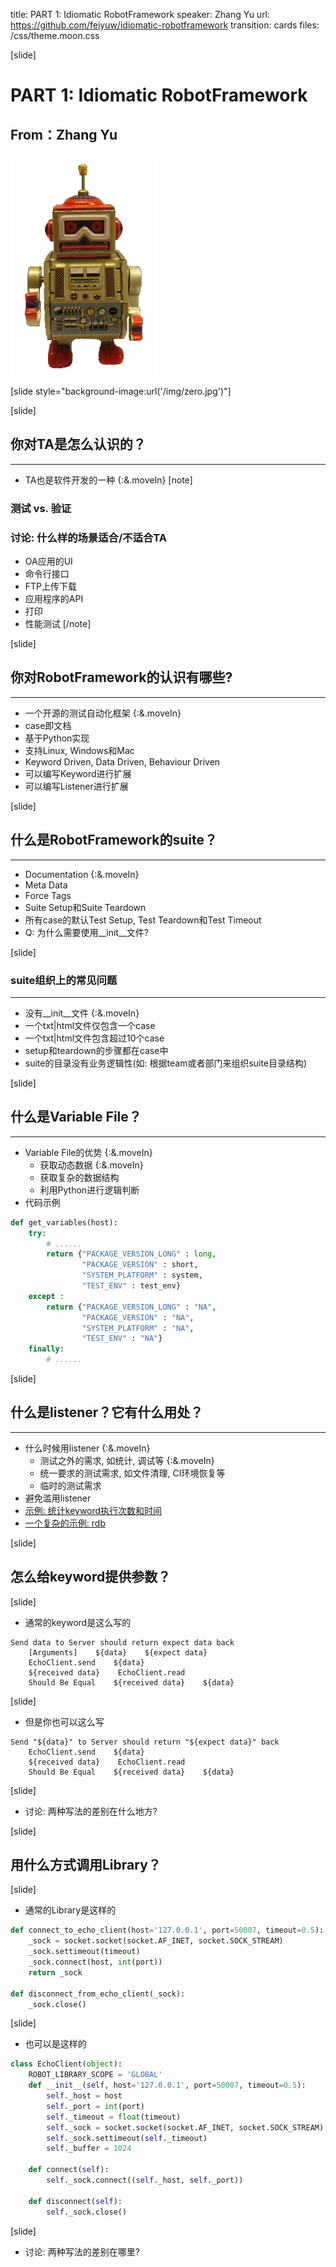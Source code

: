 title: PART 1: Idiomatic RobotFramework
speaker: Zhang Yu
url: https://github.com/feiyuw/idiomatic-robotframework
transition: cards
files: /css/theme.moon.css

[slide]

# PART 1: Idiomatic RobotFramework
## From：Zhang Yu

![RobotFramework](/img/robotframework.png "RobotFramework")

[slide style="background-image:url('/img/zero.jpg')"]


[slide]

## 你对TA是怎么认识的？
----
* TA也是软件开发的一种 {:&.moveIn}
[note]
### 测试 vs. 验证
### 讨论: 什么样的场景适合/不适合TA
* OA应用的UI
* 命令行接口
* FTP上传下载
* 应用程序的API
* 打印
* 性能测试
[/note]

[slide]

## 你对RobotFramework的认识有哪些?
----
* 一个开源的测试自动化框架 {:&.moveIn}
* case即文档
* 基于Python实现
* 支持Linux, Windows和Mac
* Keyword Driven, Data Driven, Behaviour Driven
* 可以编写Keyword进行扩展
* 可以编写Listener进行扩展

[slide]

## 什么是RobotFramework的suite？
----
* Documentation {:&.moveIn}
* Meta Data
* Force Tags
* Suite Setup和Suite Teardown
* 所有case的默认Test Setup, Test Teardown和Test Timeout
* Q: 为什么需要使用\_\_init\_\_文件?

[slide]

### suite组织上的常见问题
----
* 没有\_\_init\_\_文件 {:&.moveIn}
* 一个txt|html文件仅包含一个case
* 一个txt|html文件包含超过10个case
* setup和teardown的步骤都在case中
* suite的目录没有业务逻辑性(如: 根据team或者部门来组织suite目录结构)

[slide]

## 什么是Variable File？
----
* Variable File的优势 {:&.moveIn}
    * 获取动态数据 {:&.moveIn}
    * 获取复杂的数据结构
    * 利用Python进行逻辑判断
* 代码示例
```python
def get_variables(host):
    try:
        # ......
        return {"PACKAGE_VERSION_LONG" : long,
                "PACKAGE_VERSION" : short,
                "SYSTEM_PLATFORM" : system,
                "TEST_ENV" : test_env}
    except :
        return {"PACKAGE_VERSION_LONG" : "NA",
                "PACKAGE_VERSION" : "NA",
                "SYSTEM_PLATFORM" : "NA",
                "TEST_ENV" : "NA"}
    finally:
        # ......
```

[slide]

## 什么是listener？它有什么用处？
----
* 什么时候用listener {:&.moveIn}
    * 测试之外的需求, 如统计, 调试等 {:&.moveIn}
    * 统一要求的测试需求, 如文件清理, CI环境恢复等
    * 临时的测试需求
* 避免滥用listener
* [示例: 统计keyword执行次数和时间](/examples/listener.py)
* [一个复杂的示例: rdb](http://becrtt01.china.nsn-net.net/ta/rdb)

[slide]

## 怎么给keyword提供参数？

[slide]

* 通常的keyword是这么写的

```
Send data to Server should return expect data back
    [Arguments]    ${data}    ${expect data}
    EchoClient.send    ${data}
    ${received data}    EchoClient.read
    Should Be Equal    ${received data}    ${data}
```

[slide]

* 但是你也可以这么写

```
Send "${data}" to Server should return "${expect data}" back
    EchoClient.send    ${data}
    ${received data}    EchoClient.read
    Should Be Equal    ${received data}    ${data}
```

[slide]

* 讨论: 两种写法的差别在什么地方?

[slide]

## 用什么方式调用Library？

[slide]

* 通常的Library是这样的

```python
def connect_to_echo_client(host='127.0.0.1', port=50007, timeout=0.5):
    _sock = socket.socket(socket.AF_INET, socket.SOCK_STREAM)
    _sock.settimeout(timeout)
    _sock.connect(host, int(port))
    return _sock

def disconnect_from_echo_client(_sock):
    _sock.close()
```

[slide]

* 也可以是这样的

```python
class EchoClient(object):
    ROBOT_LIBRARY_SCOPE = 'GLOBAL'
    def __init__(self, host='127.0.0.1', port=50007, timeout=0.5):
        self._host = host
        self._port = int(port)
        self._timeout = float(timeout)
        self._sock = socket.socket(socket.AF_INET, socket.SOCK_STREAM)
        self._sock.settimeout(self._timeout)
        self._buffer = 1024

    def connect(self):
        self._sock.connect((self._host, self._port))

    def disconnect(self):
        self._sock.close()
```

[slide]

* 讨论: 两种写法的差别在哪里?
